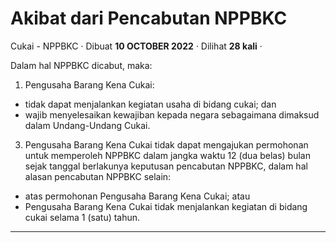 Akibat dari Pencabutan NPPBKC
=============================

Cukai - NPPBKC · Dibuat **10 OCTOBER 2022** · Dilihat **28 kali** ·

Dalam hal NPPBKC dicabut, maka:

1.  Pengusaha Barang Kena Cukai:

*   tidak dapat menjalankan kegiatan usaha di bidang cukai; dan
*   wajib menyelesaikan kewajiban kepada negara sebagaimana dimaksud dalam Undang-Undang Cukai.

3.  Pengusaha Barang Kena Cukai tidak dapat mengajukan permohonan untuk memperoleh NPPBKC dalam jangka waktu 12 (dua belas) bulan sejak tanggal berlakunya keputusan pencabutan NPPBKC, dalam hal alasan pencabutan NPPBKC selain:

*   atas permohonan Pengusaha Barang Kena Cukai; atau
*   Pengusaha Barang Kena Cukai tidak menjalankan kegiatan di bidang cukai selama 1 (satu) tahun.  
    

  
  
  

* * *